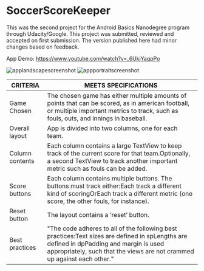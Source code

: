 # SoccerScoreKeeper
This was the second project for the Android Basics Nanodegree program through Udacity/Google. This project was submitted, reviewed and accepted on first submission. The version published here had minor changes based on feedback. 

App Demo: https://www.youtube.com/watch?v=_6UkjYaqpPo

![applandscapescreenshot](https://user-images.githubusercontent.com/29842242/39826913-4f2e62c2-5384-11e8-8471-e349c158e7cc.png)
![appportraitscreenshot](https://user-images.githubusercontent.com/29842242/39826921-5387e7e4-5384-11e8-9d60-539255f2b649.png)



CRITERIA | MEETS SPECIFICATIONS
-- | --
Game Chosen | The chosen game has either multiple amounts of points that can be scored, as in american football, or multiple important metrics to track, such as fouls, outs, and innings in baseball.
Overall layout | App is divided into two columns, one for each team.
Column contents | Each column contains a large TextView to keep track of the current score for that team.Optionally, a second TextView to track another important metric such as fouls can be added.
Score buttons | Each column contains multiple buttons. The buttons must track either:Each track a different kind of scoringOrEach track a different metric (one score, the other fouls, for instance).
Reset button | The layout contains a ‘reset’ button.
Best practices | "The code adheres to all of the following best practices:Text sizes are defined in spLengths are defined in dpPadding and margin is used appropriately, such that the views are not crammed up against each other."





